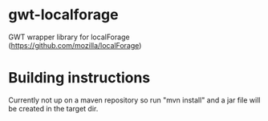 gwt-localforage
===============

GWT wrapper library for localForage (https://github.com/mozilla/localForage)

Building instructions
=====================
Currently not up on a maven repository so run "mvn install" and a jar file will be created in the target dir.